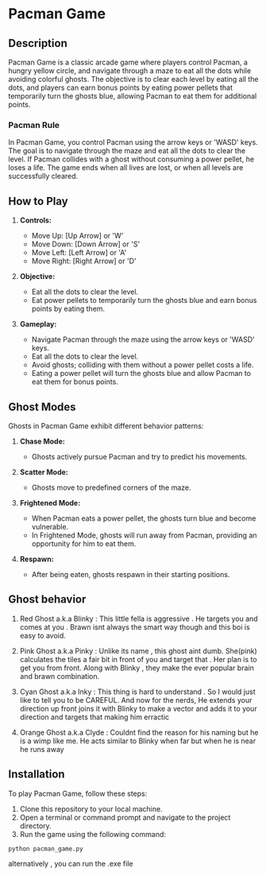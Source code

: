 # Pacman Game

## Description

Pacman Game is a classic arcade game where players control Pacman, a hungry yellow circle, and navigate through a maze to eat all the dots while avoiding colorful ghosts. The objective is to clear each level by eating all the dots, and players can earn bonus points by eating power pellets that temporarily turn the ghosts blue, allowing Pacman to eat them for additional points.

### Pacman Rule

In Pacman Game, you control Pacman using the arrow keys or 'WASD' keys. The goal is to navigate through the maze and eat all the dots to clear the level. If Pacman collides with a ghost without consuming a power pellet, he loses a life. The game ends when all lives are lost, or when all levels are successfully cleared.

## How to Play

1. **Controls:**
   - Move Up: [Up Arrow] or 'W'
   - Move Down: [Down Arrow] or 'S'
   - Move Left: [Left Arrow] or 'A'
   - Move Right: [Right Arrow] or 'D'

2. **Objective:**
   - Eat all the dots to clear the level.
   - Eat power pellets to temporarily turn the ghosts blue and earn bonus points by eating them.

3. **Gameplay:**
   - Navigate Pacman through the maze using the arrow keys or 'WASD' keys.
   - Eat all the dots to clear the level.
   - Avoid ghosts; colliding with them without a power pellet costs a life.
   - Eating a power pellet will turn the ghosts blue and allow Pacman to eat them for bonus points.

## Ghost Modes

Ghosts in Pacman Game exhibit different behavior patterns:

1. **Chase Mode:**
   - Ghosts actively pursue Pacman and try to predict his movements.

2. **Scatter Mode:**
   - Ghosts move to predefined corners of the maze.

3. **Frightened Mode:**
   - When Pacman eats a power pellet, the ghosts turn blue and become vulnerable.
   - In Frightened Mode, ghosts will run away from Pacman, providing an opportunity for him to eat them.

4. **Respawn:**
   - After being eaten, ghosts respawn in their starting positions.

## Ghost behavior

1) Red Ghost a.k.a Blinky : This little fella is aggressive . He targets you and comes at you . Brawn isnt always the smart way though and this boi is easy to avoid.

2) Pink Ghost a.k.a Pinky : Unlike its name , this ghost aint dumb. She(pink) calculates the tiles a fair bit in front of you and target that . Her plan is to get you from front. Along with Blinky , they make the ever popular brain and brawn combination.

3) Cyan Ghost a.k.a Inky : This thing is hard to understand . So I would just like to tell you to be CAREFUL. And now for the nerds, He extends your direction up front joins it with Blinky to make a vector and adds it to your direction and targets that making him erractic

4) Orange Ghost a.k.a Clyde : Couldnt find the reason for his naming but he is a wimp like me. He acts similar to Blinky when far but when he is near he runs away 

## Installation

To play Pacman Game, follow these steps:

1. Clone this repository to your local machine.
2. Open a terminal or command prompt and navigate to the project directory.
3. Run the game using the following command:

```bash
python pacman_game.py
```


alternatively , you can run the .exe file
